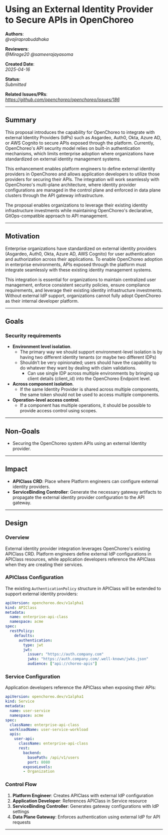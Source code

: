 # Using an External Identity Provider to Secure APIs in OpenChoreo

**Authors**:  
_@vajiraprabuddhaka_

**Reviewers**:  
_@Mirage20 @sameerajayasoma_

**Created Date**:  
_2025-04-16_

**Status**:  
_Submitted_

**Related Issues/PRs**:  
_https://github.com/openchoreo/openchoreo/issues/186_

---

## Summary

This proposal introduces the capability for OpenChoreo to integrate with external Identity Providers (IdPs) such as Asgardeo, Auth0, Okta, Azure AD, or AWS Cognito to secure APIs exposed through the platform. Currently, OpenChoreo's API security model relies on built-in authentication mechanisms, which limits enterprise adoption where organizations have standardized on external identity management systems.

This enhancement enables platform engineers to define external identity providers in OpenChoreo and allows application developers to utilize those providers for securing their APIs. The integration will work seamlessly with OpenChoreo's multi-plane architecture, where identity provider configurations are managed in the control plane and enforced in data plane clusters through the API gateway infrastructure.

The proposal enables organizations to leverage their existing identity infrastructure investments while maintaining OpenChoreo's declarative, GitOps-compatible approach to API management.

---

## Motivation

Enterprise organizations have standardized on external identity providers (Asgardeo, Auth0, Okta, Azure AD, AWS Cognito) for user authentication and authorization across their applications. To enable OpenChoreo adoption in enterprise environments, APIs exposed through the platform must integrate seamlessly with these existing identity management systems.

This integration is essential for organizations to maintain centralized user management, enforce consistent security policies, ensure compliance requirements, and leverage their existing identity infrastructure investments. Without external IdP support, organizations cannot fully adopt OpenChoreo as their internal developer platform.

---

## Goals

### Security requirements

- **Environment level isolation**.
  - The primary way we should support environment-level isolation is by having two different identity tenants (or maybe two different IDPs)
  - Shouldn’t be very opinionated; users should have the capability to do whatever they want by dealing with claim validations.
    - Can use single IDP across multiple environments by bringing up client details (client_id) into the OpenChoreo Endpoint level.
- **Across component isolation**.
  - If the same Identity Provider is shared across multiple components, the same token should not be used to access multiple components.
- **Operation-level access control**.
  - If a component has multiple operations, it should be possible to provide access control using scopes.

---

## Non-Goals

- Securing the OpenChoreo system APIs using an external Identity provider.

---

## Impact

- **APIClass CRD**: Place where Platform engineers can configure external identity providers.
- **ServiceBinding Controller**: Generate the necessary gateway artifacts to propagate the external identity provider configuration to the API gateway.

---

## Design

### Overview

External identity provider integration leverages OpenChoreo's existing APIClass CRD. Platform engineers define external IdP configurations in APIClass resources, while application developers reference the APIClass when they are creating their services.

### APIClass Configuration

The existing `AuthenticationPolicy` structure in APIClass will be extended to support external identity providers:

```yaml
apiVersion: openchoreo.dev/v1alpha1
kind: APIClass
metadata:
  name: enterprise-api-class
  namespace: acme
spec:
  restPolicy:
    defaults:
      authentication:
        type: jwt
        jwt:
          issuer: "https://auth.company.com"
          jwks: "https://auth.company.com/.well-known/jwks.json"
          audience: ["api://choreo-apis"]
```

### Service Configuration

Application developers reference the APIClass when exposing their APIs:

```yaml
apiVersion: openchoreo.dev/v1alpha1
kind: Service
metadata:
  name: user-service
  namespace: acme
spec:
  className: enterprise-api-class
  workloadName: user-service-workload
  apis:
    user-api:
      className: enterprise-api-class
      rest:
        backend:
          basePath: /api/v1/users
          port: 8080
        exposeLevels:
        - Organization
```

### Control Flow

1. **Platform Engineer**: Creates APIClass with external IdP configuration
2. **Application Developer**: References APIClass in Service resource
3. **ServiceBinding Controller**: Generates gateway configurations with IdP settings
4. **Data Plane Gateway**: Enforces authentication using external IdP for API requests

---

